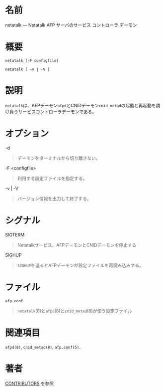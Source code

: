 # 名前

netatalk — Netatalk AFP サーバのサービス コントローラ デーモン

# 概要

`netatalk [-F configfile]`

`netatalk [ -v | -V ]`

# 説明

`netatalk`は、AFPデーモン`afpd`とCNIDデーモン`cnid_metad`の起動と再起動を請け負うサービスコントローラデーモンである。

# オプション

-d

> デーモンをターミナルから切り離さない。

-F \<configfile\>

> 利用する設定ファイルを指定する。

-v | -V

> バージョン情報を出力して終了する。

# シグナル

SIGTERM

> Netatalkサービス、AFPデーモンとCNIDデーモンを停止する

SIGHUP

> `SIGHUP`を送るとAFPデーモンが設定ファイルを再読み込みする。

# ファイル

`afp.conf`

> `netatalk`(8)と`afpd`(8)と`cnid_metad`(8)が使う設定ファイル

# 関連項目

`afpd(8)`, `cnid_metad(8)`, `afp.conf(5)`.

# 著者

[CONTRIBUTORS](https://netatalk.io/contributors) を参照
